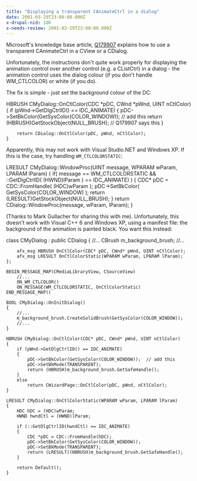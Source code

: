 ```yaml
---
title: "Displaying a transparent CAnimateCtrl in a dialog"
date: 2001-03-29T23:00:00.000Z
x-drupal-nid: 106
x-needs-review: 2001-03-29T23:00:00.000Z
---
```

Microsoft's knowledge base article, [Q179907](http://support.microsoft.com/default.aspx?scid=kb;en-us;Q179907) explains how to use a transparent CAnimateCtrl in a CView or a CDialog.

Unfortunately, the instructions don't quite work properly for displaying the animation control over another control (e.g. a CListCtrl) in a dialog - the animation control uses the dialog colour (if you don't handle WM_CTLCOLOR) or white (if you do).

The fix is simple - just set the background colour of the DC:

<div class="snippet">
    HBRUSH CMyDialog::OnCtlColor(CDC *pDC, CWnd *pWnd, UINT nCtlColor)
    {
        if (pWnd->GetDlgCtrlID() == IDC_ANIMATE)
        {
            pDC->SetBkColor(GetSysColor(COLOR_WINDOW));  // add this
            return (HBRUSH)GetStockObject(NULL_BRUSH);   // Q179907 says this
        }

        return CDialog::OnCtlColor(pDC, pWnd, nCtlColor);
    }

</div>

Apparently, this may not work with Visual Studio.NET and Windows XP. If this is the case, try handling `WM_CTLCOLORSTATIC`:

<div class="snippet">
    LRESULT CMyDialog::WindowProc(UINT message, WPARAM wParam, LPARAM lParam)
    {
        if( message == WM_CTLCOLORSTATIC  && ::GetDlgCtrlID( (HWND)lParam ) == IDC_ANIMATE) )
        {
            CDC* pDC = CDC::FromHandle( (HDC)wParam );
            pDC->SetBkColor( GetSysColor(COLOR_WINDOW) );
            return (LRESULT)GetStockObject(NULL_BRUSH);
        }
        return CDialog::WindowProc(message, wParam, lParam);
    }

</div>

(Thanks to Mark Gullacher for sharing this with me).
Unfortunately, this doesn't work with Visual C++ 6 and Windows XP, using a manifest file: the background of the animation is painted black. You want this instead:

<div class="snippet">
    class CMyDialog : public CDialog
    {
        //...
        CBrush m_background_brush;
        //...

        afx_msg HBRUSH OnCtlColor(CDC* pDC, CWnd* pWnd, UINT nCtlColor);
        afx_msg LRESULT OnCtlColorStatic(WPARAM wParam, LPARAM lParam);
    };

    BEGIN_MESSAGE_MAP(CMediaLibraryView, CSourceView)
        //...
        ON_WM_CTLCOLOR()
        ON_MESSAGE(WM_CTLCOLORSTATIC, OnCtlColorStatic)
    END_MESSAGE_MAP()

    BOOL CMyDialog::OnInitDialog()
    {
        //...
        m_background_brush.CreateSolidBrush(GetSysColor(COLOR_WINDOW));
        //...
    }

    HBRUSH CMyDialog::OnCtlColor(CDC* pDC, CWnd* pWnd, UINT nCtlColor)
    {
        if (pWnd->GetDlgCtrlID() == IDC_ANIMATE)
        {
            pDC->SetBkColor(GetSysColor(COLOR_WINDOW));  // add this
            pDC->SetBkMode(TRANSPARENT);
            return (HBRUSH)m_background_brush.GetSafeHandle();
        }
        else
            return CWizardPage::OnCtlColor(pDC, pWnd, nCtlColor);
    }

    LRESULT CMyDialog::OnCtlColorStatic(WPARAM wParam, LPARAM lParam)
    {
        HDC hDC = (HDC)wParam;
        HWND hwndCtl = (HWND)lParam;

        if (::GetDlgCtrlID(hwndCtl) == IDC_ANIMATE)
        {
            CDC *pDC = CDC::FromHandle(hDC);
            pDC->SetBkColor(GetSysColor(COLOR_WINDOW));
            pDC->SetBkMode(TRANSPARENT);
            return (LRESULT)(HBRUSH)m_background_brush.GetSafeHandle();
        }

        return Default();
    }

</div>